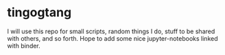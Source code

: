 # tingogtang


I will use this repo for small scripts, random things I do, stuff to be shared with others, and so forth. Hope to add some nice jupyter-notebooks linked with binder.
